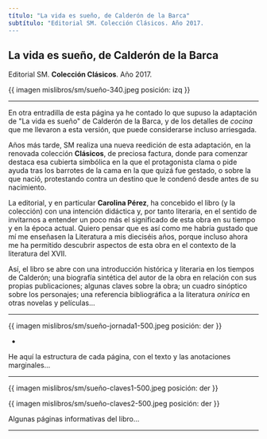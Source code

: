 ```yaml
---
título: "La vida es sueño, de Calderón de la Barca"
subtítulo: "Editorial SM. Colección Clásicos. Año 2017.
---
```



## La vida es sueño, de Calderón de la Barca
Editorial SM. **Colección Clásicos**. Año 2017.

{{ imagen mislibros/sm/sueño-340.jpeg posición: izq }}

---

En otra entradilla de esta página ya he contado lo que supuso la adaptación de "La vida es sueño" de Calderón de la Barca, y de los detalles de *cocina* que me llevaron a esta versión, que puede considerarse incluso arriesgada.

Años más tarde, SM realiza una nueva reedición de esta adaptación, en la renovada colección **Clásicos**, de preciosa factura, donde para comenzar destaca esa cubierta simbólica en la que el protagonista clama o pide ayuda tras los barrotes de la cama en la que quizá  fue gestado, o sobre la que nació, protestando contra un destino que le condenó desde antes de su nacimiento.

La editorial, y en particular **Carolina Pérez**, ha concebido el libro (y la colección) con una intención didáctica y, por tanto literaria, en el sentido de invitarnos a entender un poco más el significado de esta obra en su tiempo y en la época actual. Quiero pensar que es así como me habría gustado que mí me enseñasen la Literatura a mis dieciséis años, porque incluso ahora me ha permitido descubrir aspectos de esta obra en el contexto de la literatura del XVII.

Así, el libro se abre con una introducción histórica y literaria en los tiempos de Calderón; una biografía sintética del autor de la obra en relación con sus propias publicaciones; algunas claves sobre la obra; un cuadro sinóptico sobre los personajes; una referencia bibliográfica a la literatura *onírica* en otras novelas y películas... 

---

{{ imagen mislibros/sm/sueño-jornada1-500.jpeg posición: der }}

*

He aquí la estructura de cada página, con el texto y las anotaciones marginales...

---

{{ imagen mislibros/sm/sueño-claves1-500.jpeg posición: der }}

{{ imagen mislibros/sm/sueño-claves2-500.jpeg posición: der }}

Algunas páginas informativas del libro...

---












